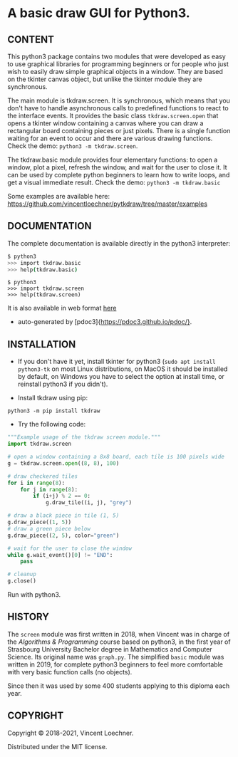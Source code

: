 # A basic draw GUI for Python3.

[](---------------------------------------------------------------------------)
## CONTENT

This python3 package contains two modules that were developed as easy to use
graphical libraries for programming beginners or for people who just wish to
easily draw simple graphical objects in a window. They are based on the tkinter
canvas object, but unlike the tkinter module they are synchronous.

The main module is tkdraw.screen. It is synchronous, which means that you don't
have to handle asynchronous calls to predefined functions to react to the
interface events. It provides the basic class `tkdraw.screen.open` that opens a
tkinter window containing a canvas where you can draw a rectangular board
containing pieces or just pixels. There is a single function waiting for an
event to occur and there are various drawing functions.
Check the demo:
`python3 -m tkdraw.screen`.

The tkdraw.basic module provides four elementary functions: to open a window,
plot a pixel, refresh the window, and wait for the user to close it. It can be
used by complete python beginners to learn how to write loops, and get a visual
immediate result. Check the demo:
`python3 -m tkdraw.basic`

Some examples are available here:
<https://github.com/vincentloechner/pytkdraw/tree/master/examples>

[](---------------------------------------------------------------------------)
## DOCUMENTATION

The complete documentation is available directly in the python3 interpreter:
```sh
$ python3
>>> import tkdraw.basic
>>> help(tkdraw.basic)
```
```
$ python3
>>> import tkdraw.screen
>>> help(tkdraw.screen)
```

It is also available in web format
[here](https://vincentloechner.github.io/pytkdraw/)
- auto-generated by [pdoc3]{https://pdoc3.github.io/pdoc/}.

[](---------------------------------------------------------------------------)
## INSTALLATION

- If you don't have it yet, install tkinter for python3
  (`sudo apt install python3-tk` on most Linux distributions,
    on MacOS it should be installed by default, on Windows you have to select
    the option at install time, or reinstall python3 if you didn't).

- Install tkdraw using pip:
```
python3 -m pip install tkdraw
```

- Try the following code:
```py
"""Example usage of the tkdraw screen module."""
import tkdraw.screen

# open a window containing a 8x8 board, each tile is 100 pixels wide
g = tkdraw.screen.open((8, 8), 100)

# draw checkered tiles
for i in range(8):
    for j in range(8):
        if (i+j) % 2 == 0:
            g.draw_tile((i, j), "grey")

# draw a black piece in tile (1, 5)
g.draw_piece((1, 5))
# draw a green piece below
g.draw_piece((2, 5), color="green")

# wait for the user to close the window
while g.wait_event()[0] != "END":
    pass

# cleanup
g.close()
```
Run with python3.

[](---------------------------------------------------------------------------)
## HISTORY

The `screen` module was first written in 2018, when Vincent was in charge of
the *Algorithms & Programming* course based on python3, in the first year of
Strasbourg University Bachelor degree in Mathematics and Computer Science.
Its original name was `graph.py`. The simplified `basic` module was written
in 2019, for complete python3 beginners to feel more comfortable with very
basic function calls (no objects).

Since then it was used by some 400 students applying to this diploma each year.

[](---------------------------------------------------------------------------)
## COPYRIGHT

Copyright © 2018-2021, Vincent Loechner.

Distributed under the MIT license.
